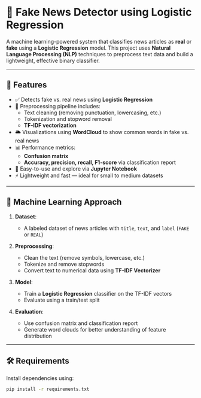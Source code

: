 # 📰 Fake News Detector using Logistic Regression

A machine learning-powered system that classifies news articles as **real** or **fake** using a **Logistic Regression** model. This project uses **Natural Language Processing (NLP)** techniques to preprocess text data and build a lightweight, effective binary classifier.

---

## 📌 Features

- ✅ Detects fake vs. real news using **Logistic Regression**
- 🧹 Preprocessing pipeline includes:
  - Text cleaning (removing punctuation, lowercasing, etc.)
  - Tokenization and stopword removal
  - **TF-IDF vectorization**
- 🌥️ Visualizations using **WordCloud** to show common words in fake vs. real news
- 📊 Performance metrics:
  - **Confusion matrix**
  - **Accuracy, precision, recall, F1-score** via classification report
- 📓 Easy-to-use and explore via **Jupyter Notebook**
- ⚡ Lightweight and fast — ideal for small to medium datasets

---

## 🧠 Machine Learning Approach

1. **Dataset**:
   - A labeled dataset of news articles with `title`, `text`, and `label` (`FAKE` or `REAL`)

2. **Preprocessing**:
   - Clean the text (remove symbols, lowercase, etc.)
   - Tokenize and remove stopwords
   - Convert text to numerical data using **TF-IDF Vectorizer**

3. **Model**:
   - Train a **Logistic Regression** classifier on the TF-IDF vectors
   - Evaluate using a train/test split

4. **Evaluation**:
   - Use confusion matrix and classification report
   - Generate word clouds for better understanding of feature distribution

---

## 🛠 Requirements

Install dependencies using:

```bash
pip install -r requirements.txt
